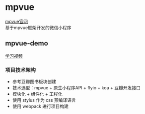 # mpvue
[mpvue官网](http://mpvue.com/)  
基于mpvue框架开发的微信小程序
## mpvue-demo
[学习视频](https://www.bilibili.com/video/BV1TJ411977d)  
### 项目技术架构
- 参考豆瓣图书板块创建
- 技术选型：mpvue + 原生小程序API + flyio + koa + 豆瓣开发接口
- 模块化 + 组件化 + 工程化
- 使用 stylus 作为 css 预编译语言
- 使用 webpack 进行项目构建

